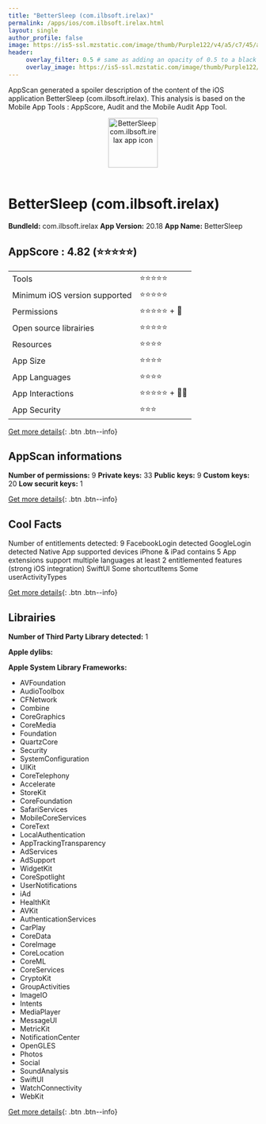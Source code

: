 ```yaml
---
title: "BetterSleep (com.ilbsoft.irelax)"
permalink: /apps/ios/com.ilbsoft.irelax.html
layout: single
author_profile: false
image: https://is5-ssl.mzstatic.com/image/thumb/Purple122/v4/a5/c7/45/a5c74560-30c2-2feb-c4b1-a953d424c555/AppIcon-1x_U007emarketing-0-7-0-85-220.png/512x512bb.jpg
header: 
     overlay_filter: 0.5 # same as adding an opacity of 0.5 to a black background
     overlay_image: https://is5-ssl.mzstatic.com/image/thumb/Purple122/v4/a5/c7/45/a5c74560-30c2-2feb-c4b1-a953d424c555/AppIcon-1x_U007emarketing-0-7-0-85-220.png/512x512bb.jpg
---
```

AppScan generated a spoiler description of the content of the iOS application BetterSleep (com.ilbsoft.irelax). This analysis is based on the Mobile App Tools : AppScore, Audit and the Mobile Audit App Tool.

  
  
<div style="text-align: center;"><img src="https://is5-ssl.mzstatic.com/image/thumb/Purple122/v4/a5/c7/45/a5c74560-30c2-2feb-c4b1-a953d424c555/AppIcon-1x_U007emarketing-0-7-0-85-220.png/512x512bb.jpg" width="100" height="100" alt="BetterSleep com.ilbsoft.irelax app icon"></div></br>
  
# BetterSleep (com.ilbsoft.irelax)

**BundleId:** com.ilbsoft.irelax
**App Version:** 20.18
**App Name:** BetterSleep


## AppScore : 4.82 (⭐️⭐️⭐️⭐️⭐️) 

<table>
<tr><td> Tools </td><td> ⭐️⭐️⭐️⭐️⭐️ </td></tr>
<tr><td> Minimum iOS version supported </td><td> ⭐️⭐️⭐️⭐️⭐️ </td></tr>
<tr><td> Permissions </td><td> ⭐️⭐️⭐️⭐️⭐️ + 🌟 </td></tr>
<tr><td> Open source librairies </td><td> ⭐️⭐️⭐️⭐️⭐️ </td></tr>
<tr><td> Resources </td><td> ⭐️⭐️⭐️⭐️ </td></tr>
<tr><td> App Size </td><td> ⭐️⭐️⭐️⭐️ </td></tr>
<tr><td> App Languages </td><td> ⭐️⭐️⭐️⭐️ </td></tr>
<tr><td> App Interactions </td><td> ⭐️⭐️⭐️⭐️⭐️ + 🌟🌟 </td></tr>
<tr><td> App Security </td><td> ⭐️⭐️⭐️ </td></tr>
</table>

[Get more details](/pricing.html){: .btn .btn--info}  
  
## AppScan informations 

**Number of permissions:** 9
**Private keys:** 33
**Public keys:** 9
**Custom keys:** 20
**Low securit keys:** 1
  
[Get more details](/pricing.html){: .btn .btn--info}

## Cool Facts

Number of entitlements detected: 9
FacebookLogin detected
GoogleLogin detected
Native App
supported devices iPhone & iPad
contains 5 App extensions
support multiple languages
at least 2 entitlemented features (strong iOS integration)
SwiftUI
Some shortcutItems 
Some userActivityTypes
  
[Get more details](/pricing.html){: .btn .btn--info}

## Librairies 
**Number of Third Party Library detected:** 1

**Apple dylibs:**


**Apple System Library Frameworks:**
- AVFoundation
- AudioToolbox
- CFNetwork
- Combine
- CoreGraphics
- CoreMedia
- Foundation
- QuartzCore
- Security
- SystemConfiguration
- UIKit
- CoreTelephony
- Accelerate
- StoreKit
- CoreFoundation
- SafariServices
- MobileCoreServices
- CoreText
- LocalAuthentication
- AppTrackingTransparency
- AdServices
- AdSupport
- WidgetKit
- CoreSpotlight
- UserNotifications
- iAd
- HealthKit
- AVKit
- AuthenticationServices
- CarPlay
- CoreData
- CoreImage
- CoreLocation
- CoreML
- CoreServices
- CryptoKit
- GroupActivities
- ImageIO
- Intents
- MediaPlayer
- MessageUI
- MetricKit
- NotificationCenter
- OpenGLES
- Photos
- Social
- SoundAnalysis
- SwiftUI
- WatchConnectivity
- WebKit


  
[Get more details](/pricing.html){: .btn .btn--info}

